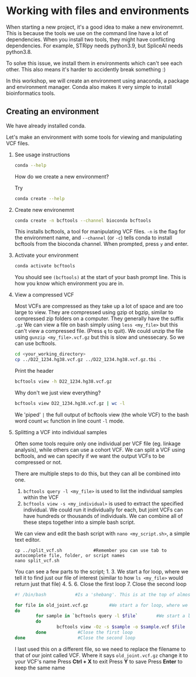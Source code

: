 # Working with files and environments

When starting a new project, it's a good idea to make a new environemnt. This is because the tools we use on the command line have a lot of dependencies. When you install two tools, they might have conflicting dependencies. For example, STRipy needs python3.9, but SpliceAI needs python3.8.

To solve this issue, we install them in environments which can't see each other. This also means it's harder to accidently break something :)

In this workshop, we will create an environment using anaconda, a package and environment manager. Conda also makes it very simple to install bioinformatics tools.

## Creating an environment

We have already installed conda.

Let's make an environment with some tools for viewing and manipulating VCF files.

1. See usage instructions

   ```bash
   conda --help
   ```

   How do we create a new environment?

   Try

   ```bash
   conda create --help
   ```

2. Create new environemnt

   ```bash
   conda create -n bcftools --channel bioconda bcftools
   ```
   This installs bcftools, a tool for manipulating VCF files.
   `-n` is the flag for the environment name, and `--channel` (or `-c`) tells conda to install bcftools from the bioconda channel.
   When prompted, press `y` and enter.

3. Activate your environment

   ```bash
   conda activate bcftools
   ```
   You should see `(bcftools)` at the start of your bash prompt line. This is how you know which environment you are in.
   
4. View a compressed VCF

   Most VCFs are compressed as they take up a lot of space and are too large to view. They are compressed using gzip ot bgzip, similar to compressed zip folders on a  computer. They generally have the suffix `.gz`
   We can view a file on bash simply using `less <my_file>` but this can't view a compressed file. (Press `q` to quit).
   We could unzip the file using `gunzip <my_file>.vcf.gz` but this is slow and unessecary. So we can use bcftools.
   
   ```bash
   cd <your_working_directory>
   cp ../D22_1234.hg38.vcf.gz ../D22_1234.hg38.vcf.gz.tbi .
   ```
   
   Print the header
   ```bash
   bcftools view -h D22_1234.hg38.vcf.gz
   ```
   
   Why don't we just view everything? 
   ```bash
   bcftools view D22_1234.hg38.vcf.gz | wc -l
   ```
   We 'piped' `|` the full output of bcftools view (the whole VCF) to the bash word count `wc` function in line count `-l` mode.
   
5. Splitting a VCF into individual samples

   Often some tools require only one individual per VCF file (eg. linkage analysis), while others can use a cohort VCF.
   We can split a VCF using bcftools, and we can specify if we want the output VCFs to be compressed or not.
   
   There are multiple steps to do this, but they can all be combined into one.
   1. `bcftools query -l <my_file>` is used to list the individual samples within the VCF
   2. `bcftools view -s <my_individual>` is used to extract the specified individual.
   We could run it individually for each, but joint VCFs can have hundreds or thousands of individuals.
   We can combine all of these steps together into a simple bash script.
   
   We can view and edit the bash script with `nano <my_script.sh>`, a simple text editor.
   ```
   cp ../split_vcf.sh            #Remember you can use tab to autocomplete file, folder, or script names
   nano split_vcf.sh
   ```
   You can see a few parts to the script;
   1. 
   3. We start a for loop, where we tell it to find just our file of interest (similar to how `ls <my_file>` would return just that file)
   4. 
   5. 
   6. Close the first loop
   7. Close the second loop 

   ```bash
   #! /bin/bash           #Is a 'shebang'. This is at the top of almost all bash scripts and it tells the shell where to find the interpretter for running your script

   for file in old_joint.vcf.gz        #We start a for loop, where we tell it to find just our file of interest (similar to how `ls <my_file>` would return just that file)
   do
           for sample in `bcftools query -l $file`       #We start a loop over the output of ``bcftools query -l $file``, where each loop takes one `sample` (one individual) and passes it to the next line:
           do
                   bcftools view -Oz -s $sample -o $sample.vcf $file       #We use `bcftools view -s $sample` to save our VCF using the inidividual's name defined in the VCF header.
           done            #Close the first loop
   done                    #Close the second loop
   ```
   
   
   I last used this on a different file, so we need to replace the filename to that of our joint called VCF.
   Where it says `old_joint.vcf.gz` change it to your VCF's name
   Press **Ctrl + X** to exit
   Press **Y** to save
   Press **Enter** to keep the same name
   
   
